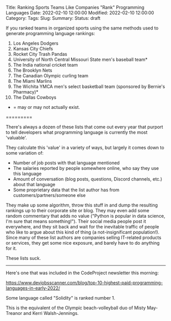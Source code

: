 Title: Ranking Sports Teams Like Companies "Rank" Programming Languages
Date: 2022-02-10 12:00:00
Modified: 2022-02-10 12:00:00
Category: 
Tags: 
Slug: 
Summary: 
Status: draft




If you ranked teams in organized sports using the same methods used to generate programming language rankings:

1. Los Angeles Dodgers
2. Kansas City Chiefs
3. Rocket City Trash Pandas
4. University of North Central Missouri State men's baseball team*
5. The India national cricket team
6. The Brooklyn Nets
7. The Canadian Olympic curling team
8. The Miami Marlins
9. The Wichita YMCA men's select basketball team (sponsored by Bernie's Pharmacy)*
10. The Dallas Cowboys

* = may or may not actually exist.

=========

There's always a dozen of these lists that come out every year that purport to tell developers what programming language is currently the most 'valuable'.

They calculate this 'value' in a variety of ways, but largely it comes down to some variation of:

- Number of job posts with that language mentioned
- The salaries reported by people somewhere online, who say they use this language
- Amount of conversation (blog posts, questions, Discord channels, etc.) about that language
- Some proprietary data that the list author has from customers/partners/someone else

They make up some algorithm, throw this stuff in and dump the resulting rankings up to their corporate site or blog.  They may even add some random commentary that adds no value ("Python is popular in data science, I'm sure that means something!").  Their social media people post it everywhere, and they sit back and wait for the inevitable traffic of people who like to argue about this kind of thing (a not-insignificant population!).  Since many of these list authors are companies selling IT-related products or services, they get some nice exposure, and barely have to do anything for it.

These lists suck.

---

Here's one that was included in the CodeProject newsletter this morning:

https://www.devjobsscanner.com/blog/top-10-highest-paid-programming-languages-in-early-2022/

Some language called "Solidity" is ranked number 1.

This is the equivalent of the Olympic beach-volleyball duo of Misty May-Treanor and Kerri Walsh-Jennings.  




